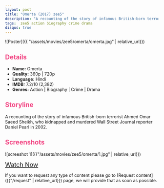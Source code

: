 ```yaml
---
layout: post
title: "Omerta (2017) zee5"
description: "A recounting of the story of infamous British-born terrorist Ahmed Omar Saeed Sheikh, who kidnapped and murdered Wall Street Journal reporter Daniel Pearl in 2002."
tags:  zee5 action biography crime drama
disqus: true
---
```

<style>
h2{
    color:#F24784;
}
</style>

![Poster]({{ "/assets/movies/zee5/omerta/omerta.jpg" | relative_url}})

## Details

* **Name:** Omerta
* **Quality:** 360p \| 720p
* **Language:** Hindi
* **IMDB:** 7.2/10 (2,382)
* **Genres:**  Action \| Biography \| Crime \| Drama

## Storyline

A recounting of the story of infamous British-born terrorist Ahmed Omar Saeed Sheikh, who kidnapped and murdered Wall Street Journal reporter Daniel Pearl in 2002.

## Screenshots

![screeshot 1]({{"/assets/movies/zee5/omerta/1.jpg" | relative_url}})
<!-- <br>
![screeshot 2]({{"/assets/movies/zee5/omerta/2.jpg" | relative_url}})
<br>
![screeshot 3]({{"/assets/movies/zee5/omerta/3.jpg" | relative_url}})
<br> -->

<a class="btn card_btn" href="{{ '/movies/zee5/omerta' | relative_url}}" style="font-size:20px" target="_blank">Watch Now</a>

If you want to request any type of content please go to [Request content]({{"/request" | relative_url}}) page, we will provide that as soon as possible.
